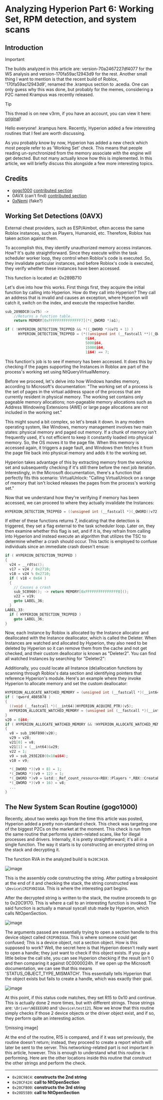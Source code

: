 # Analyzing Hyperion Part 6: Working Set, RPM detection, and system scans

[original]: https://v3rm.net/threads/analyzing-byfron-part-6.4941

## Introduction

> [!IMPORTANT]
> The builds analyzed in this article are: version-70a2467227df4077
> for the WS analysis and version-170fa59ac12943d9 for the rest.
> Another small thing I want to mention is that the recent build of Roblox,
> '170fa59ac12943d9',
> renamed the .krampus section to .acedia.
> One can only guess why this was done,
> but probably for the memes,
> considering a P2C named Krampus was recently released.

> [!TIP]
>
> This thread is on new v3rm, if you have an account, you can view it here: [original]!

Hello everyone! .krampus here.
Recently, Hyperion added a few interesting routines that
I feel are worth discussing.

As you probably know by now, Hyperion has added a new check which most
people refer to as 'Working Set' check.
This means that people reading un-synchronized from the memory associate
with the engine will get detected.
But not many actually know how this is implemented.
In this article,
we will briefly discuss this alongside a few more interesting topics.

## Credits

- [gogo1000](https://v3rm.net/members/gogo1000.290/)
    [contributed section](#the-new-system-scan-routine-gogo1000)
- 0AVX (can't find)
    [contributed section](#working-set-detections-0avx)
- [0xNemi](https://v3rm.net/members/0xnemi.107/) (fake?)

## Working Set Detections (0AVX)

External cheat providers,
such as ESP/Aimbot,
often access the same Roblox instances,
such as Players, Humanoid, etc.
Therefore, Roblox has taken action against them.

To accomplish this, they identify unauthorized memory access instances.
How?
It's quite straightforward.
Since they execute within the task scheduler worker loop,
they control when Roblox's code is executed.
So, they invalidate particular instances,
and before Roblox's code is executed,
they verify whether these instances have been accessed.

This function is located at: 0x289B710

Let's dive into how this works. First things first,
they acquire the initial function by calling into Hyperion.
How do they call into Hyperion?
They call an address that is invalid and causes an exception,
where Hyperion will catch it, switch on the index,
and execute the respective handler.

```c
sub_289BDC0(&v75) ->
    //Returns a function table.
    return MEMORY[0xFFFFFFFFFFFFFFF7](*(_QWORD *)a1);
```

```c
if ( !HYPERION_DETECTION_TRIPPED && *((_QWORD *)&v71 + 1) )
      HYPERION_DETECTION_TRIPPED = (*((unsigned int (__fastcall **)(_QWORD, __int64, __int64, __int64))&v71 + 1))(
                                     0i64,
                                     5000i64,
                                     15000i64,
                                     1i64) == 7;
```

This function's job is to see if memory has been accessed.
It does this by checking
if the pages supporting the Instances in Roblox
are part of the process's working set using NtQueryVirtualMemory.

Before we proceed,
let's delve into how Windows handles memory,
according to Microsoft's documentation:
"The working set of a process
is the set of pages in the virtual address space
of the process that are currently resident in physical memory.
The working set contains only pageable memory allocations;
non-pageable memory allocations such as Address Windowing Extensions
(AWE) or large page allocations are not included in the working set."

This might sound a bit complex,
so let's break it down.
In any modern operating system, like Windows, memory management
involves two main states: physical memory and paged out memory.
If a chunk of memory isn't frequently used,
it's not efficient to keep it constantly loaded into physical memory.
So, the OS moves it to the page file.
When this memory is accessed again,
it triggers a page fault,
and Windows then fetches it
from the page file back into physical memory
and adds it to the working set.

Hyperion takes advantage of this by extracting memory from the working
set and subsequently checking if it's still there
before the next job iteration.
Interestingly, in the Microsoft documentation,
there's a function that perfectly fits this scenario: VirtualUnlock:
"Calling VirtualUnlock on a range of memory
that isn't locked releases the pages from the process's working set."

Now
that we understand how they're verifying if memory has been accessed,
we can proceed to where they actually invalidate the Instances:

```c
HYPERION_DETECTION_TRIPPED = ((unsigned int (__fastcall *)(_QWORD))v72)(0i64) == 7;
```

If either of these functions returns 7, indicating that the detection is triggered, they set a flag external to the task scheduler loop.
Later on, they then examine whether this flag is set, and if it is, they refrain from calling into Hyperion and instead execute an algorithm that utilizes the TSC to determine whether a crash should occur.
This tactic is employed to confuse individuals since an immediate crash doesn't ensue:

```c
if ( HYPERION_DETECTION_TRIPPED )
{
  v24 = __rdtsc();
  v17 = v24 / 0x2710;
  v18 = v24 % 0x2710;
  if ( v18 < 0x64 )
  {
    // Causes a crash
    sub_5C0960(); -> return MEMORY[0xFFFFFFFFFFFFFFF0]();
    v22 = v19;
    goto LABEL_36;
  }
LABEL_33:
  if ( HYPERION_DETECTION_TRIPPED )
    goto LABEL_36;
}
```

Now, each Instance by Roblox is allocated by the Instance allocator and deallocated with the Instance deallocator, which is called the Deleter.
When Instances are watched and allocated by Hyperion, they also need to be deleted by Hyperion so it can remove them from the cache and not get checked, and their custom deallocator is known as "Deleter2".
You can find all watched Instances by searching for "Deleter2":

Additionally, you could locate all Instance (de)allocation
functions by scanning through Roblox's data section
and identifying pointers that reference Hyperion's module.
Here's an example where they invoke Hyperion
to allocate memory and set the custom deallocator:

```c
HYPERION_ALLOCATE_WATCHED_MEMORY = (unsigned int (__fastcall *)(__int64 *, __int64))qword_4B85B78;
if ( !qword_4B85B78 )
{
  ((void (__fastcall *)(__int64))HYPERION_ACQUIRE_PTR)(v5);
  HYPERION_ALLOCATE_WATCHED_MEMORY = (unsigned int (__fastcall *)(__int64 *, __int64))qword_4B85B78;
}
v20 = 0i64;
if ( HYPERION_ALLOCATE_WATCHED_MEMORY && !HYPERION_ALLOCATE_WATCHED_MEMORY(&v20, 0x880i64) )
{
  v8 = sub_196FB90(v20);
  v29 = v28;
  v21[0] = v8;
  v21[1] = (__int64)&v29;
  v22 = 1;
  v9 = sub_293E2E0(0x18ui64);
  v10 = v9;

  *(_DWORD *)(v9 + 8) = 1;
  *(_DWORD *)(v9 + 12) = 1;
  *(_QWORD *)v9 = &std::_Ref_count_resource<RBX::Players *,RBX::Creatable<RBX::Instance>::Deleter2<RBX::Players>>::vftable;
  *(_QWORD *)(v9 + 16) = v8;
  ...
}
```

## The New System Scan Routine (gogo1000)

Recently,
about two weeks ago from the time this article was posted,
Hyperion added a pretty non-standard check.
This check was targeting one of the biggest P2Cs
on the market at the moment.
This check is run from the same routine
that performs system-related scans,
like for illegal processes and drivers.
Internally, it is pretty straightforward;
it's all in a single function.
The way it starts is by constructing an encrypted string
on the stack and decrypting it.

The function RVA in the analyzed build is `0x20C3410`.

![image](assets/images/Part%206/1.png)

This is the assembly code constructing the string.
After putting a breakpoint at the end of it and checking the stack,
the string constructed was `\Device\CRIPXNIGGA`.
This is where the interesting part begins.

After the decrypted string is written to the stack,
the routine proceeds to go to 0x20C9170.
This is where a call to an interesting function is invoked.
The said function is actually a manual syscall stub made by Hyperion,
which calls NtOpenSection.

![image](assets/images/Part%206/2.png)

The arguments passed are essentially trying to open a section handle
to this device object called `CRIPXNIGGA`.
This is where someone could get confused;
This is a device object,
not a section object. How is this supposed to work?
Well, the secret here is that Hyperion
doesn't really want to open a handle;
they just want to check if this object exists.
If you go a little below the call site,
you can see Hyperion checking
if the result isn't 0 and then comparing it against 0C0000024h.
If we open up the Microsoft documentation,
we can see that this means 'STATUS_OBJECT_TYPE_MISMATCH'.
This essentially tells Hyperion that the object exists
but fails to create a handle, which was exactly their goal.

![image](assets/images/Part%206/3.png)

At this point, if this status code matches,
they set R15 to 0x10 and continue.
This is actually done 2 more times, but with different strings.
Those strings are: `\Driver\NEEEEGRO` and `\Device\test121`.
Now we know that this routine simply checks
if those 2 device objects or the driver object exist,
and if so, they perform quite an interesting action.

![missing image]

At the end of the routine,
R15 is compared,
and if it was set previously,
the routine doesn't return; instead,
they proceed to create a report which will later be sent to the server.
This networking-related part is not important in this article, however.
This is enough to understand what this routine is performing.
Here are the other locations inside
this routine that construct the other strings and perform the check.

---

- `0x20C98C4`: **constructs the 2nd string**
- `0x20CF424`: **call to NtOpenSection**
- `0x20CFB00`: **constructs the 3rd string**
- `0x20D55B9`: **call to NtOpenSection**
